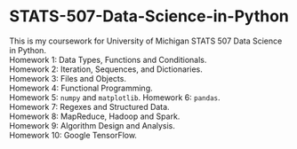 # STATS-507-Data-Science-in-Python
This is my coursework for University of Michigan STATS 507 Data Science in Python.   
Homework 1: Data Types, Functions and Conditionals.   
Homework 2: Iteration, Sequences, and Dictionaries.    
Homework 3: Files and Objects.  
Homework 4: Functional Programming.  
Homework 5: `numpy` and `matplotlib`.
Homework 6: `pandas`.  
Homework 7: Regexes and Structured Data.   
Homework 8: MapReduce, Hadoop and Spark.    
Homework 9: Algorithm Design and Analysis.   
Homework 10: Google TensorFlow.   

